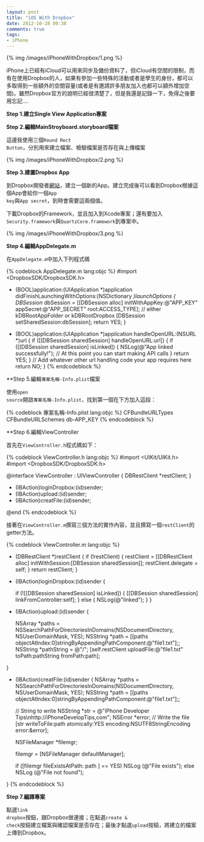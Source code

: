 ```yaml
---
layout: post
title: "iOS With Dropbox"
date: 2012-10-28 00:38
comments: true
tags: 
- iPhone
---
```

{% img /images/iPhoneWithDropbox/1.png %}

iPhone上已經有iCloud可以用來同步及備份資料了，但iCloud有空間的限制，而有在使用Dropbox的人，如果有參加一些特殊的活動或者是學生的身份，都可以多取得到一些額外的空間容量(或者是有邀請許多朋友加入也都可以額外增加空間)。雖然Dropbox官方的說明已經很清楚了，但是我還是記錄一下，免得之後要用忘記....

<!-- more -->

**Step 1.建立Single View Application專案**

**Step 2.編輯MainStroyboard.storyboard檔案**

這邊我使用三個<code>Round Rect Button</code>，分別用來建立檔案、檢驗檔案是否存在與上傳檔案

{% img /images/iPhoneWithDropbox/2.png %}


**Step 3.建置Dropbox App**

到Dropbox開發者[網站](https://www.dropbox.com/developers)，建立一個新的App。建立完成後可以看到Dropbox根據這個App會給你一個<code>App key</code>與<code>App secret</code>，到時會需要這兩個值。

下載Dropbox的Framework，並且加入到Xcode專案；還有要加入<code>Security.framework</code>與<code>QuartzCore.framework</code>到專案中。

{% img /images/iPhoneWithDropbox/3.png %}

**Step 4.編輯AppDelegate.m**

在<code>AppDelegate.m</code>中加入下列程式碼

{% codeblock AppDelegate.m lang:objc %}
#import <DropboxSDK/DropboxSDK.h>
- (BOOL)application:(UIApplication *)application didFinishLaunchingWithOptions:(NSDictionary *)launchOptions
{
	DBSession* dbSession =
		[[DBSession alloc]
			initWithAppKey:@"APP_KEY"
			appSecret:@"APP_SECRET"
			root:ACCESS_TYPE]; // either kDBRootAppFolder or kDBRootDropbox
	[DBSession setSharedSession:dbSession];
	return YES;
}

- (BOOL)application:(UIApplication *)application handleOpenURL:(NSURL *)url {
  if ([[DBSession sharedSession] handleOpenURL:url]) {
    if ([[DBSession sharedSession] isLinked]) {
      NSLog(@"App linked successfully!");
      // At this point you can start making API calls
    }
    return YES;
  }
  // Add whatever other url handling code your app requires here
  return NO;
}
{% endcodeblock %}

**Step 5.編輯<code>專案名稱-Info.plist</code>檔案

使用<code>open source</code>開啟<code>專案名稱-Info.plist</code>，找到第一個<code><dict></code>在下方加入這段：

{% codeblock 專案名稱-Info.plist lang:objc %}
<key>CFBundleURLTypes</key>
<array>
    <dict>
        <key>CFBundleURLSchemes</key>
        <array>
            <string>db-APP_KEY</string>
        </array>
    </dict>
</array>
{% endcodeblock %}

**Step 6.編輯ViewController

首先在<code>ViewController.h</code>程式碼如下：

{% codeblock ViewController.h lang:objc %}
#import <UIKit/UIKit.h>
#import <DropboxSDK/DropboxSDK.h>

@interface ViewController : UIViewController<DBRestClientDelegate>
{
  DBRestClient *restClient;
}
- (IBAction)loginDropbox:(id)sender;
- (IBAction)upload:(id)sender;
- (IBAction)creatFile:(id)sender;

@end
{% endcodeblock %}

接著在<code>ViewController.m</code>撰寫三個方法的實作內容，並且撰寫一個<code>restClient</code>的getter方法。

{% codeblock ViewController.m lang:objc %}
- (DBRestClient *)restClient {
  if (!restClient) {
    restClient =
    [[DBRestClient alloc] initWithSession:[DBSession sharedSession]];
    restClient.delegate = self;
  }
  return restClient;
}

- (IBAction)loginDropbox:(id)sender {

  if (![[DBSession sharedSession] isLinked]) {
    [[DBSession sharedSession] linkFromController:self];
  } else {
    NSLog(@"linked");
  }
}

- (IBAction)upload:(id)sender {

  NSArray *paths = NSSearchPathForDirectoriesInDomains(NSDocumentDirectory, NSUserDomainMask, YES);
  NSString *path = [[paths objectAtIndex:0]stringByAppendingPathComponent:@"file1.txt"];;
  NSString *pathString = @"/";
  [self.restClient uploadFile:@"file1.txt" toPath:pathString fromPath:path];

}

- (IBAction)creatFile:(id)sender {
  NSArray *paths = NSSearchPathForDirectoriesInDomains(NSDocumentDirectory, NSUserDomainMask, YES);
  NSString *path = [[paths objectAtIndex:0]stringByAppendingPathComponent:@"file1.txt"];;

  // String to write
  NSString *str = @"iPhone Developer Tips\nhttp://iPhoneDevelopTips,com";
  NSError *error;
  // Write the file
  [str writeToFile:path atomically:YES encoding:NSUTF8StringEncoding error:&error];

  NSFileManager *filemgr;

  filemgr = [NSFileManager defaultManager];

  if ([filemgr fileExistsAtPath: path ] == YES)
    NSLog (@"File exists");
  else
    NSLog (@"File not found");

}
{% endcodeblock %}

**Step 7.編譯專案**

點選<code>link dropbox</code>按鈕，跟Dropbox做連接；在點選<code>create & check</code>按鈕建立檔案與確認檔案是否存在；最後才點選<code>upload</code>按鈕，將建立的檔案上傳到Dropbox。